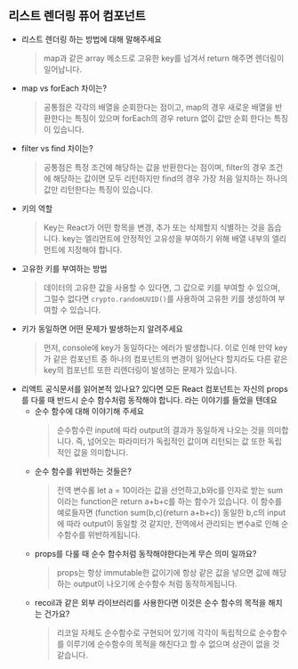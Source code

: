 ## 리스트 렌더링 퓨어 컴포넌트

- 리스트 렌더링 하는 방법에 대해 말해주세요
  > map과 같은 array 메소드로 고유한 key를 넘겨서 return 해주면 렌더링이 일어납니다.
- map vs forEach 차이는?
  > 공통점은 각각의 배열을 순회한다는 점이고, map의 경우 새로운 배열을 반환한다는 특징이 있으며 forEach의 경우 return 없이 값만 순회 한다는 특징이 있습니다.
- filter vs find 차이는?
  > 공통점은 특정 조건에 해당하는 값을 반환한다는 점이며, filter의 경우 조건에 해당하는 값이면 모두 리턴하지만 find의 경우 가장 처음 일치하는 하나의 값만 리턴한다는 특징이 있습니다.
- 키의 역할
  > Key는 React가 어떤 항목을 변경, 추가 또는 삭제할지 식별하는 것을 돕습니다. key는 엘리먼트에 안정적인 고유성을 부여하기 위해 배열 내부의 엘리먼트에 지정해야 합니다.
- 고유한 키를 부여하는 방법
  > 데이터의 고유한 값을 사용할 수 있다면, 그 값으로 키를 부여할 수 있으며, 그럴수 없다면 `crypto.randomUUID()`를 사용하여 고유한 키를 생성하여 부여할 수 있습니다.
- 키가 동일하면 어떤 문제가 발생하는지 알려주세요
  > 먼저, console에 key가 동일하다는 에러가 발생합니다. 이로 인해 만약 key가 같은 컴포넌트 중 하나의 컴포넌트의 변경이 일어난다 할지라도 다른 같은 key의 컴포넌트 또한 리렌더링이 발생하는 문제가 있습니다.
- 리액트 공식문서를 읽어본적 있나요? 있다면 모든 React 컴포넌트는 자신의 props를 다룰 때 반드시 순수 함수처럼 동작해야 합니다. 라는 이야기를 들었을 텐데요
  - 순수 함수에 대해 이야기해 주세요
    > 순수함수란 input에 따라 output의 결과가 동일하게 나오는 것을 의미합니다. 즉, 넘어오는 파라미터가 독립적인 값이며 리턴되는 값 또한 독립적인 값을 의미합니다.
  - 순수 함수를 위반하는 것들은?
    > 전역 변수롤 let a = 10이라는 값을 선언하고,b와c를 인자로 받는 sum이라는 function은 return a+b+c를 하는 함수가 있습니다. 이 함수를 예로들자면 (function sum(b,c){return a+b+c}) 동일한 b,c의 input에 따라 output이 동일할 것 같지만, 전역에서 관리되는 변수a로 인해 순수함수를 위반하게됩니다.
  - props를 다룰 때 순수 함수처럼 동작해야한다는게 무슨 의미 일까요?
    > props는 항상 immutable한 값이기에 항상 같은 값을 넣으면 값에 해당하는 output이 나오기에 순수함수 처럼 동작하게됩니다.
  - recoil과 같은 외부 라이브러리를 사용한다면 이것은 순수 함수의 목적을 해치는 건가요?
    > 리코일 자체도 순수함수로 구현되어 있기에 각각이 독립적으로 순수함수를 이루기에 순수함수의 목적을 해친다고 할 수 없으며 상관이 없을 것 같습니다.

